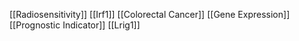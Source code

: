 [[Radiosensitivity]]
[[Irf1]]
[[Colorectal Cancer]]
[[Gene Expression]]
[[Prognostic Indicator]]
[[Lrig1]]
